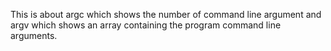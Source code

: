 This is about argc which shows the number of command line argument  and argv which shows an array containing the program command line arguments.
